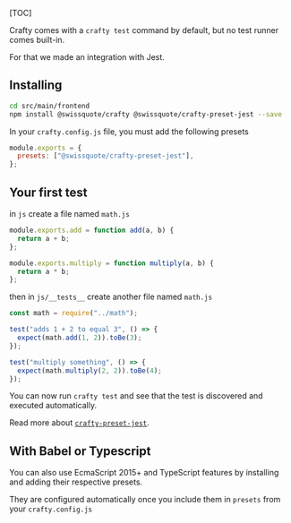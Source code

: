 [TOC]

Crafty comes with a `crafty test` command by default, but no test runner comes
built-in.

For that we made an integration with Jest.

## Installing

```bash
cd src/main/frontend
npm install @swissquote/crafty @swissquote/crafty-preset-jest --save
```

In your `crafty.config.js` file, you must add the following presets

```javascript
module.exports = {
  presets: ["@swissquote/crafty-preset-jest"],
};
```

## Your first test

in `js` create a file named `math.js`

```javascript
module.exports.add = function add(a, b) {
  return a + b;
};

module.exports.multiply = function multiply(a, b) {
  return a * b;
};
```

then in `js/__tests__` create another file named `math.js`

```javascript
const math = require("../math");

test("adds 1 + 2 to equal 3", () => {
  expect(math.add(1, 2)).toBe(3);
});

test("multiply something", () => {
  expect(math.multiply(2, 2)).toBe(4);
});
```

You can now run `crafty test` and see that the test is discovered and executed
automatically.

Read more about [`crafty-preset-jest`](05_Packages/05_crafty-preset-jest).

## With Babel or Typescript

You can also use EcmaScript 2015+ and TypeScript features by installing and
adding their respective presets.

They are configured automatically once you include them in `presets` from your
`crafty.config.js`
